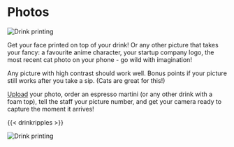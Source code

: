 # Photos

![Drink printing](images/ripples.jpeg)

Get your face printed on top of your drink!  Or any other picture that
takes your fancy: a favourite anime character, your startup company
logo, the most recent cat photo on your phone - go wild with
imagination!

Any picture with high contrast should work well.  Bonus points if your
picture still works after you take a sip.  (Cats are great for this!)

[Upload](#drinkripples) your photo, order an espresso martini (or any
other drink with a foam top), tell the staff your picture number, and
get your camera ready to capture the moment it arrives!

{{< drinkripples >}}

![Drink printing](images/ripples2.jpeg)
